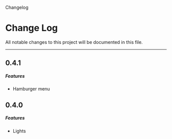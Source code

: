 Changelog

# Change Log
All notable changes to this project will be documented in this file.

---

## 0.4.1

##### Features
  * Hamburger menu

## 0.4.0

##### Features
  * Lights
